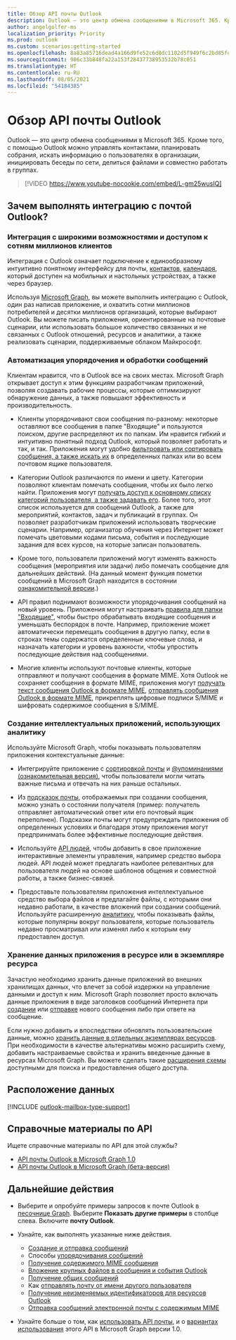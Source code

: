 ```yaml
---
title: Обзор API почты Outlook
description: Outlook — это центр обмена сообщениями в Microsoft 365. Кроме того, с помощью Outlook можно управлять контактами, планировать собрания и искать информацию о пользователях в организации.
author: angelgolfer-ms
localization_priority: Priority
ms.prod: outlook
ms.custom: scenarios:getting-started
ms.openlocfilehash: 8a83a85716dead4a166d9fe52c6d8dc1102d5f949f6c2bd85fd4ea26310f051c
ms.sourcegitcommit: 986c33b848fa22a153f28437738953532b78c051
ms.translationtype: HT
ms.contentlocale: ru-RU
ms.lasthandoff: 08/05/2021
ms.locfileid: "54184385"
---
```

# <a name="outlook-mail-api-overview"></a>Обзор API почты Outlook

Outlook — это центр обмена сообщениями в Microsoft 365. Кроме того, с помощью Outlook можно управлять контактами, планировать собрания, искать информацию о пользователях в организации, инициировать беседы по сети, делиться файлами и совместно работать в группах.

> [!VIDEO https://www.youtube-nocookie.com/embed/L-gm25wusIQ]

## <a name="why-integrate-with-outlook-mail"></a>Зачем выполнять интеграцию с почтой Outlook?

### <a name="integrate-with-rich-features-and-reach-hundreds-of-millions-of-customers"></a>Интеграция с широкими возможностями и доступом к сотням миллионов клиентов

Интеграция с Outlook означает подключение к единообразному интуитивно понятному интерфейсу для почты, [контактов](outlook-contacts-concept-overview.md), [календаря](outlook-calendar-concept-overview.md), который доступен на мобильных и настольных устройствах, а также через браузер.

Используя [Microsoft Graph](overview.md), вы можете выполнить интеграцию с Outlook, один раз написав приложение, и охватить сотни миллионов потребителей и десятки миллионов организаций, которые выбирают Outlook. Вы можете писать приложения, ориентированные на почтовые сценарии, или использовать большое количество связанных и не связанных с Outlook отношений, ресурсов и аналитики, а также реализовать сценарии, поддерживаемые облаком Майкрософт.

### <a name="automate-message-organization-and-processing"></a>Автоматизация упорядочения и обработки сообщений

Клиентам нравится, что в Outlook все на своих местах. Microsoft Graph открывает доступ к этим функциям разработчикам приложений, позволяя создавать рабочие процессы, которые оптимизируют обнаружение данных, а также повышают эффективность и производительность.

- Клиенты упорядочивают свои сообщения по-разному: некоторые оставляют все сообщения в папке "Входящие" и пользуются поиском, другие распределяют их по папкам. Им нравится гибкий и интуитивно понятный подход Outlook, который позволяет работать и так, и так. Приложения могут удобно [фильтровать или сортировать сообщения, а также искать их](query-parameters.md) в определенных папках или во всем почтовом ящике пользователя.

- Категории Outlook различаются по имени и цвету. Категории позволяют клиентам помечать сообщения, чтобы их было легко найти. Приложения могут [получать доступ к основному списку категорий пользователя, а также задавать его](/graph/api/outlookuser-post-mastercategories). Более того, этот список используется для сообщений Outlook, а также для мероприятий, контактов, задач и публикаций в группах. Он позволяет разработчикам приложений использовать творческие сценарии. Например, организатор обучения через Интернет может помечать цветовыми кодами письма, события и последующие задания для всех курсов, на которые записан пользователь.

- Кроме того, пользователи приложений могут изменять важность сообщения (мероприятия или задачи) либо помечать сообщение для дальнейших действий. (На данный момент функция пометки сообщений в Microsoft Graph находится в состоянии [ознакомительной версии](versioning-and-support.md#beta-version).)

- API правил поднимают возможности упорядочивания сообщений на новый уровень. Приложения могут настраивать [правила для папки "Входящие"](/graph/api/resources/messagerule), чтобы быстро обрабатывать входящие сообщения и уменьшать беспорядок в почте. Например, приложение может автоматически перемещать сообщения в другую папку, если в строках темы содержатся определенные ключевые слова, и назначать категории и уровень важности, чтобы упростить последующие действия над сообщениями.

- Многие клиенты используют почтовые клиенты, которые отправляют и получают сообщения в формате MIME. Хотя Outlook не сохраняет сообщения в формате MIME, приложения могут [получать текст сообщения Outlook в формате MIME](outlook-get-mime-message.md), [отправлять сообщения Outlook в формате MIME](outlook-send-mime-message.md), прикреплять цифровые подписи S/MIME и шифровать содержимое сообщения в S/MIME.

### <a name="write-smarter-apps-that-leverage-intelligence"></a>Создание интеллектуальных приложений, использующих аналитику

Используйте Microsoft Graph, чтобы показывать пользователям приложения контекстуальные данные:

- Интегрируйте приложение с [сортировкой почты](/graph/api/resources/manage-focused-inbox) и [@упоминаниями (ознакомительная версия)](/graph/api/message-get?view=graph-rest-beta&preserve-view=true#example-2-get-all-mentions-in-a-specific-message), чтобы пользователи могли читать важные письма и отвечать на них раньше остальных.

- Из [подсказок почты](/graph/api/resources/mailtips), отображаемых при создании сообщения, можно узнать о состоянии получателя (пример: получатель отправляет автоматический ответ или его почтовый ящик переполнен). Подсказки почты могут предупреждать приложения об определенных условиях и благодаря этому приложения могут предпринимать более эффективные последующие действия.

- Используйте [API людей](people-example.md), чтобы добавить в свое приложение интерактивные элементы управления, например средство выбора людей. API людей может предлагать наиболее релевантных для пользователя людей на основе шаблонов общения и совместной работы, а также бизнес-связей.

- Предоставьте пользователям приложения интеллектуальное средство выбора файлов и предлагайте файлы, с которыми они недавно работали, в качестве вложений при создании сообщений. Используйте расширенную [аналитику](/graph/api/resources/officegraphinsights), чтобы показывать файлы, которые популярны вокруг пользователя, которые пользователь недавно просматривал или изменял либо к которым ему предоставлен доступ.


### <a name="store-app-data-in-a-resource-or-resource-instance"></a>Хранение данных приложения в ресурсе или в экземпляре ресурса

Зачастую необходимо хранить данные приложений во внешних хранилищах данных, что влечет за собой издержки на управление данными и доступ к ним. Microsoft Graph позволяет просто включать данные приложения в виде заголовков сообщений Интернета при [создании](/graph/api/user-post-messages#example-2-create-message-draft-that-includes-custom-message-headers) или [отправке](/graph/api/user-sendmail#example-2-create-a-message-with-custom-internet-message-headers-and-send-the-message) нового сообщения либо при ответе на сообщение.

Если нужно добавить и впоследствии обновлять пользовательские данные, можно [хранить данные в отдельных экземплярах ресурсов](extensibility-overview.md#open-extensions). При необходимости в качестве альтернативы можно расширить схему, добавить настраиваемые свойства и хранить введенные данные в ресурсах Microsoft Graph. Вы можете сделать такие [расширения схемы](extensibility-overview.md#schema-extensions) доступными для поиска и предоставления общего доступа.

## <a name="where-is-the-data"></a>Расположение данных

[!INCLUDE [outlook-mailbox-type-support](../includes/outlook-mailbox-type-support.md)]

## <a name="api-reference"></a>Справочные материалы по API
Ищете справочные материалы по API для этой службы?

- [API почты Outlook в Microsoft Graph 1.0](/graph/api/resources/mail-api-overview)
- [API почты Outlook в Microsoft Graph (бета-версия)](/graph/api/resources/mail-api-overview?view=graph-rest-beta&preserve-view=true)


## <a name="next-steps"></a>Дальнейшие действия

- Выберите и опробуйте примеры запросов к почте Outlook в [песочнице Graph](https://developer.microsoft.com/graph/graph-explorer/?request=me%2Fmessages&version=v1.0). Выберите **Показать другие примеры** в столбце слева. Включите **почту Outlook**.
- Узнайте, как выполнять указанные ниже действия.

  - [Создание и отправка сообщений](outlook-create-send-messages.md)
  - Способы [упорядочивания сообщений](outlook-organize-messages.md)
  - [Получение содержимого MIME сообщения](outlook-get-mime-message.md)
  - [Вложение крупных файлов в сообщения и события Outlook](outlook-large-attachments.md)
  - [Получение общих сообщений](outlook-share-messages-folders.md)
  - Как [отправлять почту от имени другого пользователя](outlook-send-mail-from-other-user.md)
  - [Получение неизменяемых идентификаторов для ресурсов Outlook](outlook-immutable-id.md)
  - [Отправка сообщений электронной почты с содержимым MIME](outlook-send-mime-message.md)

- Узнайте больше о том, как [использовать API почты](/graph/api/resources/mail-api-overview), и о [вариантах использования](/graph/api/resources/mail-api-overview#common-use-cases) этого API в Microsoft Graph версии 1.0.


